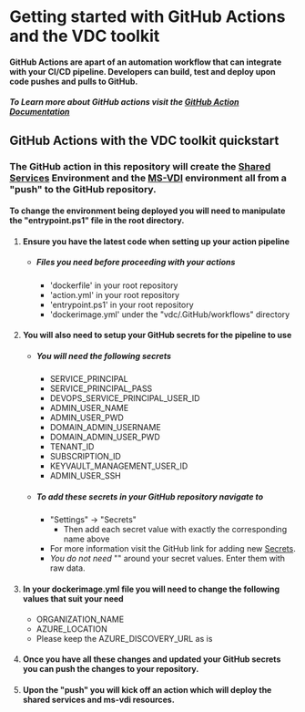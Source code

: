 # Getting started with GitHub Actions and the VDC toolkit

#### GitHub Actions are apart of an automation workflow that can integrate with your CI/CD pipeline. Developers can build, test and deploy upon code pushes and pulls to GitHub.
##### To Learn more about GitHub actions visit the [GitHub Action Documentation](https://help.GitHub.com/en/actions)

## GitHub Actions with the VDC toolkit quickstart

### The GitHub action in this repository will create the [Shared Services](../../Environments/SharedServices) Environment and the [MS-VDI](../../Environments/MS-VDI) environment all from a "push" to the GitHub repository.
#### To change the environment being deployed you will need to manipulate the "entrypoint.ps1" file in the root directory. 
1. #### Ensure you have the latest code when setting up your action pipeline
	- ##### Files you need before proceeding with your actions
		- 'dockerfile' in your root repository
		- 'action.yml' in your root repository
		- 'entrypoint.ps1' in your root repository 
		- 'dockerimage.yml' under the "vdc/.GitHub/workflows" directory
	
2. #### You will also need to setup your GitHub secrets for the pipeline to use
	- ##### You will need the following secrets
		- SERVICE_PRINCIPAL
		- SERVICE_PRINCIPAL_PASS
		- DEVOPS_SERVICE_PRINCIPAL_USER_ID
		- ADMIN_USER_NAME
		- ADMIN_USER_PWD
		- DOMAIN_ADMIN_USERNAME
		- DOMAIN_ADMIN_USER_PWD
		- TENANT_ID 
		- SUBSCRIPTION_ID
		- KEYVAULT_MANAGEMENT_USER_ID
		- ADMIN_USER_SSH 
			
	- ##### To add these secrets in your GitHub repository navigate to 
		- "Settings" -> "Secrets"
			- Then add each secret value with exactly the corresponding name above			
		- For more information visit the GitHub link for adding new [Secrets](https://help.GitHub.com/en/actions/configuring-and-managing-workflows/creating-and-storing-encrypted-secrets).
		- *You do not need* "" around your secret values. Enter them with raw data.
	
3. #### In your dockerimage.yml file you will need to change the following values that suit your need
	- ORGANIZATION_NAME
	- AZURE_LOCATION
	- Please keep the AZURE_DISCOVERY_URL as is

4. #### Once you have all these changes and updated your GitHub secrets you can push the changes to your repository.
	
5. #### Upon the "push" you will kick off an action which will deploy the shared services and ms-vdi resources. 
